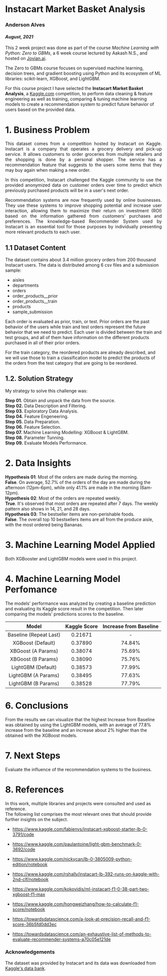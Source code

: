 # Instacart Market Basket Analysis

### Anderson Alves

#### *August, 2021*

This 2 week project was done as part of the course <i>Machine Learning with Python: Zero to GBMs</i>, a 6 week course lectured by Aakash N.S., and hosted on <a href="https://jovian.ai">Jovian.ai</a>.

The Zero to GBMs course focuses on supervised machine learning, decision trees, and gradient boosting using Python and its ecosystem of ML libraries: scikit-learn, XGBoost, and LightGBM.

For this course project I have selected the **Instacart Market Basket Analysis**, a <a href="https://kaggle.com">Kaggle.com</a> competition, to perform data cleaning & feature engineering as well as training, comparing & tuning machine learning models to create a recommendation system to predict future behavior of users based on the provided data.

# 1. Business Problem <br>

<div style="text-align:justify">This dataset comes from a competition hosted by Instacart on Kaggle. Instacart is a company that operates a grocery delivery and pick-up service. It allows customers to order groceries from multiple retailers and the shopping is done by a personal shopper. The service has a recommendation feature that suggests to the users some items that they may buy again when making a new order.<br>

In this competition, Instacart challenged the Kaggle community to use the provided anonymized data on customer orders over time to predict which previously purchased products will be in a user's next order.

Recommendation systems are now frequently used by online businesses. They use these systems to improve shopping potential and increase user interaction, allowing them to maximize their return on investment (ROI) based on the information gathered from customers' purchases and preferences. The knowledge-based Recommender System used by Instacart is an essential tool for those purposes by individually presenting more relevant products to each user.  </div> 


## 1.1 Dataset Content

The dataset contains about 3.4 million grocery orders from 200 thousand Instacart users. The data is distributed among 6 csv files and a submission sample:
 - aisles
 - departments
 - orders
 - order_products__prior
 - order_products__train
 - products
 - sample_submission
 
Each order is evaluated as prior, train, or test. Prior orders are the past behavior of the users while train and test orders represent the future behavior that we need to predict. Each user is divided between the train and test groups, and all of them have information on the different products purchased in all of their prior orders.

For the train category, the reordered products are already described, and we will use those to train a classification model to predict the products of the orders from the test category that are going to be reordered.

## 1.2. Solution Strategy
My strategy to solve this challenge was:

**Step 01.** Obtain and unpack the data from the source. <br>
**Step 02.** Data Description and Filtering. <br>
**Step 03.** Exploratory Data Analysis. <br>
**Step 04.** Feature Engeneering. <br>
**Step 05.** Data Preparation. <br>
**Step 06.** Feature Selection. <br>
**Step 07.** Machine Learning Modelling: XGBoost & LightGBM. <br>
**Step 08.** Parameter Tunning. <br>
**Step 09.** Evaluate Models Performance. <br>

# 2. Data Insights
**Hypothesis 01**: Most of the orders are made during the morning. <br>
**False**. On average, 52.7% of the orders of the day are made during the afternoon (12pm-6pm), while only 41.1% are made in the morning (6am-12pm). <br>
**Hypothesis 02**: Most of the orders are repeated weekly. <br>
**True**. It's observed that most orders are repeated after 7 days. The weekly pattern also shows in 14, 21, and 28 days. <br>
**Hypothesis 03**: The bestseller items are non-perishable foods. <br>
**False**. The overall top 10 bestsellers items are all from the produce aisle, with the most ordered being Bananas. <br>

# 3. Machine Learning Model Applied
Both XGBooster and LightGBM models were used in this project. <br>

# 4. Machine Learning Model Perfomance
The models' performance was analyzed by creating a baseline prediction and evaluating its Kaggle score result in the competition.
Then later comparing the models' predictions scores to the baseline. <br>

|Model | Kaggle Score | Increase from Baseline |
| :---: | :---: | :---: |
|Baseline (Repeat Last) | 0.21671 | - |
|XGBoost (Default) | 0.37890 | 74.84% |
|XBGoost (A Params) | 0.38074 | 75.69% |
|XBGoost (B Params) | 0.38090 | 75.76% |
|LightGBM (Default) | 0.38573 | 77.99% |
|LightGBM (A Params) | 0.38495 | 77.63% |
|LightGBM (B Params) | 0.38528 | 77.79% |

# 6. Conclusions

From the results we can visualize that the highest Increase from Baseline was obtained by using the LightGBM models, with an average of 77.8% increase from the baseline and an increase about 2% higher than the obtained with the XGBoost models.

# 7.  Next Steps

Evaluate the influence of the recommendation systems to the business.

# 8. References

In this work, multiple libraries and projects were consulted and used as reference. <br>
The following list comprises the most relevant ones that should provide further insights on the subject.

- https://www.kaggle.com/fabienvs/instacart-xgboost-starter-lb-0-3791/code
- https://www.kaggle.com/paulantoine/light-gbm-benchmark-0-3692/code
- https://www.kaggle.com/nickycan/lb-0-3805009-python-edition/notebook
- https://www.kaggle.com/rshally/instacart-lb-392-runs-on-kaggle-with-2nd-clf/notebook
- https://www.kaggle.com/kokovidis/ml-instacart-f1-0-38-part-two-xgboost-f1-max
- https://www.kaggle.com/hongweizhang/how-to-calculate-f1-score/notebook


- https://towardsdatascience.com/a-look-at-precision-recall-and-f1-score-36b5fd0dd3ec
- https://towardsdatascience.com/an-exhaustive-list-of-methods-to-evaluate-recommender-systems-a70c05e121de

### Acknowledgements

The dataset was provided by Instacart and its data was downloaded from  <a href="https://www.kaggle.com/c/instacart-market-basket-analysis/data">Kaggle's data bank</a>.
